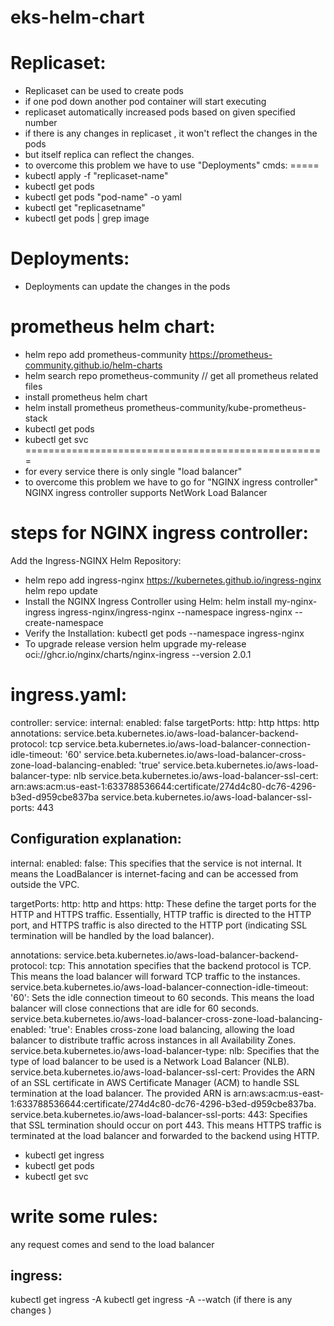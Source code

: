 # eks-helm-chart
Replicaset:
===========
* Replicaset can be used to create pods 
* if one pod down another pod container will start executing
* replicaset automatically increased pods based on given specified number
* if there is any changes in replicaset , it won't reflect the changes in the pods
* but itself replica can reflect the changes.
* to overcome this problem we have to use "Deployments"
cmds:
=====
* kubectl apply -f "replicaset-name"
* kubectl get pods
* kubectl get pods "pod-name" -o yaml
* kubectl get "replicasetname"
* kubectl get pods | grep image

Deployments:
=============
* Deployments can update the changes in the pods 

prometheus helm chart:
======================
* helm repo add prometheus-community https://prometheus-community.github.io/helm-charts
*  helm search repo prometheus-community
// get all prometheus related files
* install prometheus helm chart
* helm install prometheus prometheus-community/kube-prometheus-stack
* kubectl get pods
* kubectl get svc
====================================================
* for every service there is only single "load balancer"
* to overcome this problem we have to go for "NGINX ingress controller"
NGINX ingress controller supports NetWork Load Balancer


steps for NGINX ingress controller:
====================================
Add the Ingress-NGINX Helm Repository:
* helm repo add ingress-nginx https://kubernetes.github.io/ingress-nginx
  helm repo update
* Install the NGINX Ingress Controller using Helm:
  helm install my-nginx-ingress ingress-nginx/ingress-nginx --namespace ingress-nginx --create-namespace
* Verify the Installation:
  kubectl get pods --namespace ingress-nginx
* To upgrade release version
  helm upgrade my-release oci://ghcr.io/nginx/charts/nginx-ingress --version 2.0.1

ingress.yaml:
==============
controller:
service:
internal:
enabled: false
targetPorts:
http: http
https: http
annotations:
service.beta.kubernetes.io/aws-load-balancer-backend-protocol: tcp
service.beta.kubernetes.io/aws-load-balancer-connection-idle-timeout: '60'
service.beta.kubernetes.io/aws-load-balancer-cross-zone-load-balancing-enabled: 'true'
service.beta.kubernetes.io/aws-load-balancer-type: nlb
service.beta.kubernetes.io/aws-load-balancer-ssl-cert: arn:aws:acm:us-east-1:633788536644:certificate/274d4c80-dc76-4296-b3ed-d959cbe837ba
service.beta.kubernetes.io/aws-load-balancer-ssl-ports: 443

Configuration explanation:
---------------------------
internal: enabled: false:
This specifies that the service is not internal. It means the LoadBalancer is internet-facing and can be accessed from outside the VPC.

targetPorts:
http: http and https: http: These define the target ports for the HTTP and HTTPS traffic. Essentially, HTTP traffic is directed to the HTTP port, and HTTPS traffic is also directed to the HTTP port (indicating SSL termination will be handled by the load balancer).

annotations:
service.beta.kubernetes.io/aws-load-balancer-backend-protocol: tcp:
This annotation specifies that the backend protocol is TCP. This means the load balancer will forward TCP traffic to the instances.
service.beta.kubernetes.io/aws-load-balancer-connection-idle-timeout: '60':
Sets the idle connection timeout to 60 seconds. This means the load balancer will close connections that are idle for 60 seconds.
service.beta.kubernetes.io/aws-load-balancer-cross-zone-load-balancing-enabled: 'true':
Enables cross-zone load balancing, allowing the load balancer to distribute traffic across instances in all Availability Zones.
service.beta.kubernetes.io/aws-load-balancer-type: nlb:
Specifies that the type of load balancer to be used is a Network Load Balancer (NLB).
service.beta.kubernetes.io/aws-load-balancer-ssl-cert:
Provides the ARN of an SSL certificate in AWS Certificate Manager (ACM) to handle SSL termination at the load balancer. The provided ARN is arn:aws:acm:us-east-1:633788536644:certificate/274d4c80-dc76-4296-b3ed-d959cbe837ba.
service.beta.kubernetes.io/aws-load-balancer-ssl-ports: 443:
Specifies that SSL termination should occur on port 443. This means HTTPS traffic is terminated at the load balancer and forwarded to the backend using HTTP.

* kubectl get ingress
* kubectl get pods
* kubectl get svc

write some rules:
=================
any request comes and send to the load balancer 

ingress:
--------
kubectl get ingress -A
kubectl get ingress -A --watch (if there is any changes )



